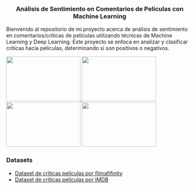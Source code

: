 <h3><center>Análisis de Sentimiento en Comentarios de Películas con Machine Learning</center></h3>

Bienvenido al repositorio de mi proyecto acerca de análisis de sentimiento en comentarios/críticas de películas utilizando técnicas de Machine Learning y Deep Learning. Este proyecto se enfoca en analizar y clasificar críticas hacia películas, determinando si son positivos o negativos.

<a href="https://logowik.com/tensorflow-vector-logo-8381.html">
            <img src="https://logowik.com/content/uploads/images/tensorflow4903.jpg" width="200" height="120" style="margin-right: 0;">
        </a>
        <a href="https://logowik.com/python-icon-56630.html">
            <img src="https://logowik.com/content/uploads/images/python4089.logowik.com.webp" width="200" height="120" style="margin-right: 0;">
        </a><a>
            <img src="https://encrypted-tbn0.gstatic.com/images?q=tbn:ANd9GcRBuKl17m45lwX8lN4T8uLBssadt7eANTtqBQ&usqp=CAU" width="200" height="120" style="margin-right: 0;">
        </a><a>
            <img src="https://www.predictland.com/wp-content/uploads/image001.jpg" width="200" height="120" style="margin-right: 0;">
</a>

<h3>Datasets</h3>
<ul>
    <li><a href="https://www.kaggle.com/datasets/ricardomoya/criticas-peliculas-filmaffinity-en-espaniol/data" target="_blank">Dataset de críticas películas por filmafifinity</a></li>
    <li><a href="https://www.kaggle.com/datasets/luisdiegofv97/imdb-dataset-of-50k-movie-reviews-spanish" target="_blank">Dataset de críticas películas por IMDB</a></li>
</ul>

